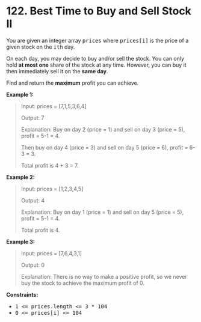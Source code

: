 # 122. Best Time to Buy and Sell Stock II

You are given an integer array <kbd>prices</kbd> where <kbd>prices[i]</kbd> is the price of a given stock on the <kbd>ith</kbd> day.

On each day, you may decide to buy and/or sell the stock. You can only hold **at most one** share of the stock at any time. However, you can buy it then immediately sell it on the **same day**.

Find and return the **maximum** profit you can achieve.

 

**Example 1:**

>Input: prices = [7,1,5,3,6,4]
>
>Output: 7
>
>Explanation: Buy on day 2 (price = 1) and sell on day 3 (price = 5), profit = 5-1 = 4.
>
>Then buy on day 4 (price = 3) and sell on day 5 (price = 6), profit = 6-3 = 3.
>
>Total profit is 4 + 3 = 7.

**Example 2:**

>Input: prices = [1,2,3,4,5]
>
>Output: 4
>
>Explanation: Buy on day 1 (price = 1) and sell on day 5 (price = 5), profit = 5-1 = 4.
>
>Total profit is 4.

**Example 3:**

>Input: prices = [7,6,4,3,1]
>
>Output: 0
>
>Explanation: There is no way to make a positive profit, so we never buy the stock to achieve the maximum profit of 0.
 

**Constraints:**

* <kbd>1 <= prices.length <= 3 * 104</kbd>
* <kbd>0 <= prices[i] <= 104</kbd>
